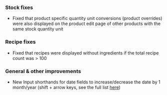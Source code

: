 ### Stock fixes
- Fixed that product specific quantity unit conversions (product overrides) were also displayed on the product edit page of other products with the same stock quantity unit

### Recipe fixes
- Fixed that recipes were displayed without ingredients if the total recipe count was > 100

### General & other improvements
- New Input shorthands for date fields to increase/decrease the date by 1 month/year (shift + arrow keys, see the full list [here](https://github.com/grocy/grocy#input-shorthands-for-date-fields))
